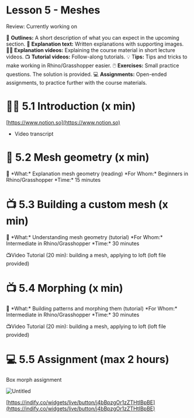# Lesson 5 - Meshes

Review: Currently working on

📌 ********************Outlines:******************** A short description of what you can expect in the upcoming section.
📑 **Explanation text:** Written explanations with supporting images.
👩‍🏫 ************************************Explanation videos:************************************ Explaining the course material in short lecture videos.
📺 **Tutorial videos:** Follow-along tutorials.
💡 T********************ips:******************** Tips and tricks to make working in Rhino/Grasshopper easier.
🖱️ **Exercises:** Small practice questions. The solution is provided.
💻 **Assignments:** Open-ended assignments, to practice further with the course materials.

# 👩‍🏫 5.1 Introduction (x min)

[https://www.notion.so](https://www.notion.so)

- Video transcript
    
    

# 📑 5.2 Mesh geometry (x min)

<aside>
📌 *What:*         Explanation mesh geometry (reading)
*For Whom:* Beginners in Rhino/Grasshopper
*Time:*          15 minutes

</aside>

# 📺 5.3 Building a custom mesh (x min)

<aside>
📌 *What:*         Understanding mesh geometry (tutorial)
*For Whom:* Intermediate in Rhino/Grasshopper
*Time:*          30 minutes

</aside>

📺Video Tutorial (20 min): building a mesh, applying to loft (loft file provided)

# 📺 5.4 Morphing (x min)

<aside>
📌 *What:*         Building patterns and morphing them (tutorial)
*For Whom:* Intermediate in Rhino/Grasshopper
*Time:*          30 minutes

</aside>

📺Video Tutorial (20 min): building a mesh, applying to loft (loft file provided)

# 💻 5.5 Assignment (max 2 hours)

Box morph assignment 

![Untitled](Grasshopper_Rhino_course/Lessons/5️⃣%20Lesson_5-Meshes/Untitled.png)

[https://indify.co/widgets/live/button/j4bBpzgOr1zZTHtIBpBE](https://indify.co/widgets/live/button/j4bBpzgOr1zZTHtIBpBE)